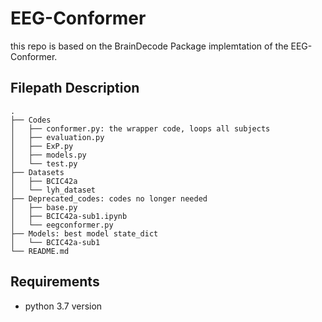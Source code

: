 # EEG-Conformer

this repo is based on the BrainDecode Package implemtation of the EEG-Conformer.


## Filepath Description

```
.
├── Codes
│   ├── conformer.py: the wrapper code, loops all subjects
│   ├── evaluation.py
│   ├── ExP.py
│   ├── models.py
│   └── test.py
├── Datasets
│   ├── BCIC42a
│   └── lyh_dataset
├── Deprecated_codes: codes no longer needed
│   ├── base.py
│   ├── BCIC42a-sub1.ipynb
│   └── eegconformer.py
├── Models: best model state_dict
│   └── BCIC42a-sub1
└── README.md
```

## Requirements

- python 3.7 version 




